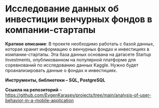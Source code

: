 # Исследование данных об инвестиции венчурных фондов в компании-стартапы

**Краткое описание**: 
В проекте необходимо работать с базой данных, которая хранит информацию о венчурных фондах и инвестициях в компании-стартапы. Эта база данных основана на датасете Startup Investments, опубликованном на популярной платформе для соревнований по исследованию данных Kaggle.
Нужно будет проанализировать данные о фондах и инвестициях.

**Инструменты, библиотеки – SQL, PostgreSQL**

**Ссыкла на репозиторий** – https://github.com/EvgenKarasev/projects/tree/main/analysis-of-user-behavior-in-a-mobile-application
